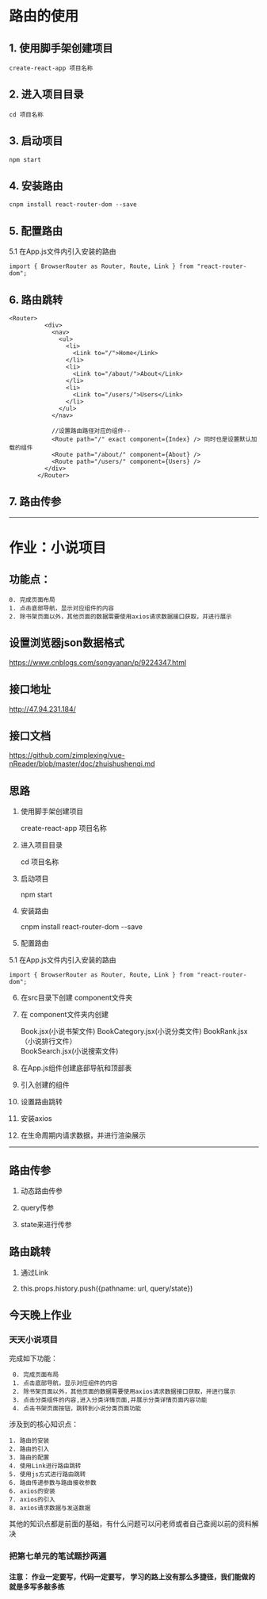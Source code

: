 # 路由的使用

## 1. 使用脚手架创建项目

    create-react-app 项目名称

## 2. 进入项目目录

    cd 项目名称

## 3. 启动项目

    npm start

## 4. 安装路由

    cnpm install react-router-dom --save

## 5. 配置路由

5.1 在App.js文件内引入安装的路由

    import { BrowserRouter as Router, Route, Link } from "react-router-dom";  
    

## 6. 路由跳转

    <Router>
              <div>
                <nav>
                  <ul>
                    <li>
                      <Link to="/">Home</Link>
                    </li>
                    <li>
                      <Link to="/about/">About</Link>
                    </li>
                    <li>
                      <Link to="/users/">Users</Link>
                    </li>
                  </ul>
                </nav>
        
                //设置路由路径对应的组件-- 
                <Route path="/" exact component={Index} /> 同时也是设置默认加载的组件
                <Route path="/about/" component={About} />
                <Route path="/users/" component={Users} />
              </div>
            </Router>

## 7. 路由传参


-----------------------------------------------------------------------

# 作业：小说项目

## 功能点：

    0. 完成页面布局
    1. 点击底部导航，显示对应组件的内容
    2. 除书架页面以外，其他页面的数据需要使用axios请求数据接口获取，并进行展示
    
    
## 设置浏览器json数据格式
https://www.cnblogs.com/songyanan/p/9224347.html

## 接口地址

http://47.94.231.184/

## 接口文档

https://github.com/zimplexing/vue-nReader/blob/master/doc/zhuishushenqi.md

## 思路

1. 使用脚手架创建项目

    create-react-app 项目名称

2. 进入项目目录

    cd 项目名称

3. 启动项目

    npm start

4. 安装路由

    cnpm install react-router-dom --save
    
5. 配置路由

5.1 在App.js文件内引入安装的路由

    import { BrowserRouter as Router, Route, Link } from "react-router-dom";
    
6. 在src目录下创建 component文件夹

7. 在 component文件夹内创建 
    
    Book.jsx(小说书架文件) 
    BookCategory.jsx(小说分类文件) 
    BookRank.jsx（小说排行文件）  
    BookSearch.jsx(小说搜索文件)
    
8. 在App.js组件创建底部导航和顶部表

9. 引入创建的组件

10. 设置路由跳转

11. 安装axios

12. 在生命周期内请求数据，并进行渲染展示

--------------------------------------------------------

## 路由传参

1. 动态路由传参

2. query传参

3. state来进行传参

## 路由跳转

1. 通过Link

2. this.props.history.push({pathname: url, query/state})


## 今天晚上作业

### 天天小说项目

完成如下功能：

     0. 完成页面布局
     1. 点击底部导航，显示对应组件的内容
     2. 除书架页面以外，其他页面的数据需要使用axios请求数据接口获取，并进行展示
     3. 点击分类组件的内容,进入分类详情页面,并展示分类详情页面内容功能
     4. 点击书架页面按钮，跳转到小说分类页面功能
     
涉及到的核心知识点：

    1. 路由的安装
    2. 路由的引入
    3. 路由的配置
    4. 使用Link进行路由跳转
    5. 使用js方式进行路由跳转
    6. 路由传递参数与路由接收参数
    6. axios的安装
    7. axios的引入
    8. axios请求数据与发送数据
    

其他的知识点都是前面的基础，有什么问题可以问老师或者自己查阅以前的资料解决  

### 把第七单元的笔试题抄两遍


#### 注意： 作业一定要写，代码一定要写， 学习的路上没有那么多捷径，我们能做的就是多写多敲多练
  
    

